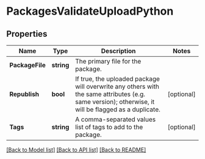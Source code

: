 # PackagesValidateUploadPython

## Properties

Name | Type | Description | Notes
------------ | ------------- | ------------- | -------------
**PackageFile** | **string** | The primary file for the package. | 
**Republish** | **bool** | If true, the uploaded package will overwrite any others with the same attributes (e.g. same version); otherwise, it will be flagged as a duplicate. | [optional] 
**Tags** | **string** | A comma-separated values list of tags to add to the package. | [optional] 

[[Back to Model list]](../README.md#documentation-for-models) [[Back to API list]](../README.md#documentation-for-api-endpoints) [[Back to README]](../README.md)


